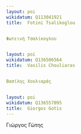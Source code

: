```yaml
---
layout: poi
wikidatum: Q113041921
title:  Fotini Tsalikoglou


Φωτεινή Τσαλίκογλου


layout: poi
wikidatum: Q136506564
title:  Vasilis Chouliaras


Βασίλης Χουλιαράς


layout: poi
wikidatum: Q136557095
title:  Giorgos Gotis
---
```


Γιώργος Γώτης
